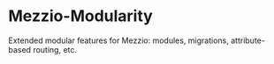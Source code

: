 # Mezzio-Modularity

Extended modular features for Mezzio: modules, migrations, attribute-based routing, etc.
